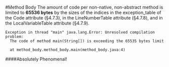 #Method Body
The amount of code per non-native, non-abstract method is limited to **65536 bytes** by the sizes of the indices in the exception_table of the Code attribute (§4.7.3), in the LineNumberTable attribute (§4.7.8), and in the LocalVariableTable attribute (§4.7.9).

```
Exception in thread "main" java.lang.Error: Unresolved compilation problem: 
  The code of method main(String[]) is exceeding the 65535 bytes limit

  at method_body.method_body.main(method_body.java:4)
```

####Absolutely Phenomenal!
